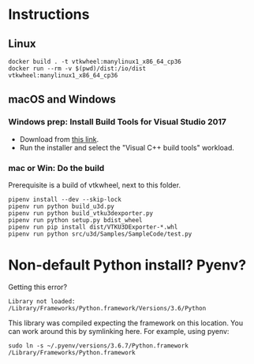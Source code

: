 # Instructions

## Linux

```
docker build . -t vtkwheel:manylinux1_x86_64_cp36
docker run --rm -v $(pwd)/dist:/io/dist vtkwheel:manylinux1_x86_64_cp36
```

## macOS and Windows

### Windows prep: Install Build Tools for Visual Studio 2017

- Download from [this link](https://visualstudio.microsoft.com/thank-you-downloading-visual-studio/?sku=BuildTools&rel=15).
- Run the installer and select the "Visual C++ build tools" workload.

### mac or Win: Do the build

Prerequisite is a build of vtkwheel, next to this folder.

```
pipenv install --dev --skip-lock
pipenv run python build_u3d.py
pipenv run python build_vtku3dexporter.py
pipenv run python setup.py bdist_wheel
pipenv run pip install dist/VTKU3DExporter-*.whl
pipenv run python src/u3d/Samples/SampleCode/test.py
```

# Non-default Python install? Pyenv? 

Getting this error?
```
Library not loaded: /Library/Frameworks/Python.framework/Versions/3.6/Python
```

This library was compiled expecting the framework on this location. You can work
around this by symlinking here. For example, using pyenv:

```
sudo ln -s ~/.pyenv/versions/3.6.7/Python.framework /Library/Frameworks/Python.framework
```
